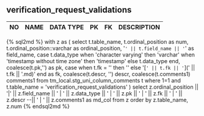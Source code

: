 verification_request_validations
----------------------------


NO | NAME | DATA TYPE | PK | FK | DESCRIPTION            
---|------|-----------|----|----|-------------
{% sql2md %}
with z as (
select
    t.table_name,
    t.ordinal_position as num,
    t.ordinal_position::varchar as ordinal_position,
    '`' || t.field_name || '`' as field_name,
    case t.data_type
      when 'character varying' then 'varchar'
      when 'timestamp without time zone' then 'timestamp'
      else t.data_type
    end,
    coalesce(t.pk,'') as pk,
    case
      when t.fk = '' then ''
      else '[`' || t.fk || '`](' || t.fk || '.md)'
    end as fk,
    coalesce(t.descr, '') descr,
    coalesce(t.comments1) comments1
  from
    tm_local.stg_uni_column_comments t
  where 1=1
    and t.table_name = 'verification_request_validations'
)
select
  z.ordinal_position || '|' || z.field_name || ' | ' || z.data_type || ' | ' || z.pk || ' | ' || z.fk
    || ' | ' || z.descr --|| ' | ' || z.comments1 as md_col
from
  z
order by z.table_name, z.num
{% endsql2md %}

